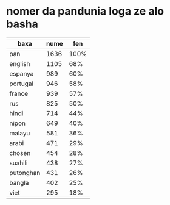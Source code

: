 # nomer da pandunia loga ze alo basha

| baxa  | nume  | fen |
|-------|-------|-----|
| pan | 1636 | 100% |
| english | 1105 | 68% |
| espanya | 989 | 60% |
| portugal | 946 | 58% |
| france | 939 | 57% |
| rus | 825 | 50% |
| hindi | 714 | 44% |
| nipon | 649 | 40% |
| malayu | 581 | 36% |
| arabi | 471 | 29% |
| chosen | 454 | 28% |
| suahili | 438 | 27% |
| putonghan | 431 | 26% |
| bangla | 402 | 25% |
| viet | 295 | 18% |
